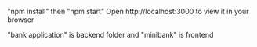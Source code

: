 "npm install" then
"npm start"
Open http://localhost:3000 to view it in your browser

"bank application" is backend folder and
"minibank" is frontend

